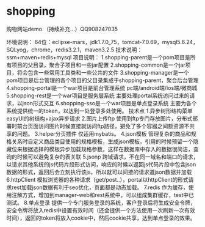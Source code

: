 # shopping
购物网站demo 
（持续补充...）QQ908247035

环境说明：
64位：eclipse-mars，jdk1.7.0_75，tomcat-7.0.69，mysql5.6.24，SQLyog，chrome，redis3.2.1，maven3.2.5
技术说明：
ssm+maven+redis+mysql
项目说明：
1.shopping-parent是一个pom项目是所有项目的父目录，聚合子项目和一些jar配置
2.shopping-common是一个jar项目，将会包含一些常用工具类和一些公共的文件
3.shopping-manager是一个pom项目是后台管理的各个项目的父目录集成于shopping-parent，聚合后台管理
4.shopping-portal是一个war项目是前台管理系统 pc端/android端/ios端/微商城
5.shopping-rest是一个war项目是服务层系统 主要处理portal系统访问过来的请求，以json形式交互
6.shopping-sso是一个war项目是单点登录系统 主要为各个系统提供统一的token，以达到一处登录多处使用。
技术点
1.异步树形结构菜单 easyUI的树结构+ajax异步请求
2.图片上传ftp 使用到ftp专门存放图片，分布式部署时前台页面访问图片时候直接就访问ftp路径，避免了多个容器之间额资源不共享的问题。
3.helper分页插件 仅适用mybatis。
4.json模板 管理复杂的商品和规格关系时自定义商品类目使用的规格模板，生成json模板，引用的时候预留一个隐藏位来根据选择的模板异步加载规格参数，这样在数据库中存入的数据很简洁，查询的时候可以避免复杂的表关联
5.jsonp 跨域请求，不在同一域名和端口的请求，以请求其他系统的js代码片段形式访问，响应的时候以返回js代码片段中包含json数据的形式，返回后会立刻执行该js，所以就可以间接的请求道json数据并加载
6.httpClient 模拟浏览器的各种请求（get/post..），portal以httpClient的形式请求rest加载json数据有利于seo优化，页面都是动态加载。
7.redis 作为缓存，使用注解方式，增加到manager-web和rest系统中，可以组成集群缓存，test中已测试。
8.单点登录 提供一个专门服务登录的系统，客户登录后将生成安全令牌，安全令牌将放入redis中设置有效时间（还会提供一个方法使用一次刷新一次有效时间），返回的token将放入cookie中，然后cookie共享，达到单点登录的效果。

